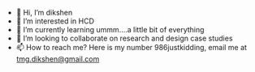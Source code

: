 - 👋 Hi, I’m dikshen
- 👀 I’m interested in HCD
- 🌱 I’m currently learning ummm....a little bit of everything
- 💞️ I’m looking to collaborate on research and design case studies 
- 📫 How to reach me? Here is my number 986justkidding, email me at tmg.dikshen@gmail.com

<!---
dikshentamang/dikshentamang is a ✨ special ✨ repository because its `README.md` (this file) appears on your GitHub profile.
You can click the Preview link to take a look at your changes.
--->
